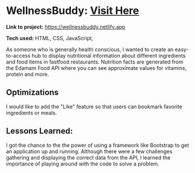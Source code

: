 



# WellnessBuddy: <a href="https://wellnessbuddy.netlify.app" target="_blank">Visit Here</a>
**Link to project:** https://wellnessbuddy.netlify.app <br>


**Tech used:** HTML, CSS, JavaScript, 

As someone who is generally health conscious, I wanted to create an easy-to-access hub to display nutritional information about different ingredients and food items in fastfood restaurants. Nutrition facts are generated from the Edamam Food API where you can see approximate values for vitamins, protein and more.



## Optimizations
I would like to add the "Like" feature so that users can bookmark favorite ingredients or meals.


## Lessons Learned:
I got the chance to the the power of using a framework like Bootstrap to get an application up and running. Although there were a few challenges gathering and displaying the correct data from the API, I learned the importance of playing around with the code to solve a problem.


